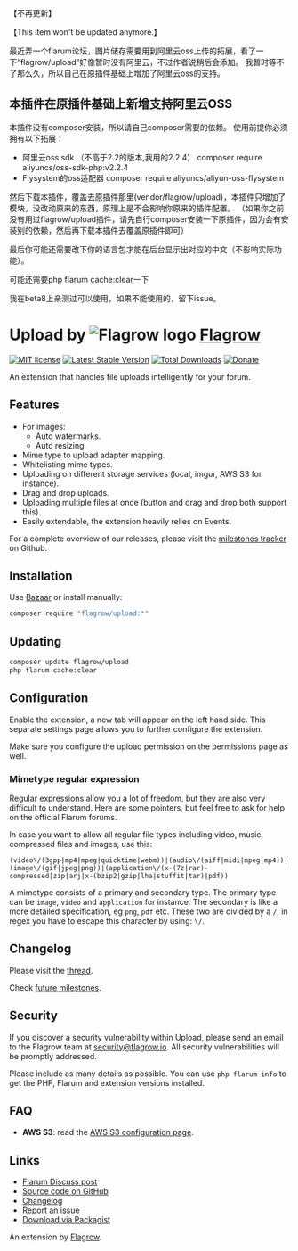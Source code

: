 【不再更新】

【This item won't be updated anymore.】

最近弄一个flarum论坛，图片储存需要用到阿里云oss上传的拓展，看了一下“flagrow/upload”好像暂时没有阿里云，不过作者说稍后会添加。
我暂时等不了那么久，所以自己在原插件基础上增加了阿里云oss的支持。
## 本插件在原插件基础上新增支持阿里云OSS
本插件没有composer安装，所以请自己composer需要的依赖。
使用前提你必须拥有以下拓展：
- 阿里云oss sdk （不高于2.2的版本,我用的2.2.4）
  composer require aliyuncs/oss-sdk-php:v2.2.4
- Flysystem的oss适配器 
  composer require aliyuncs/aliyun-oss-flysystem
  
然后下载本插件，覆盖去原插件那里(vendor/flagrow/upload)，本插件只增加了模块，没改动原来的东西，原理上是不会影响你原来的插件配置。
（如果你之前没有用过flagrow/upload插件，请先自行composer安装一下原插件，因为会有安装别的依赖，然后再下载本插件去覆盖原插件即可）
  
最后你可能还需要改下你的语言包才能在后台显示出对应的中文（不影响实际功能）。

可能还需要php flarum cache:clear一下

我在beta8上亲测过可以使用，如果不能使用的，留下issue。

# Upload by ![Flagrow logo](https://avatars0.githubusercontent.com/u/16413865?v=3&s=20) [Flagrow](https://discuss.flarum.org/d/1832-flagrow-extension-developer-group)

[![MIT license](https://img.shields.io/badge/license-MIT-blue.svg)](https://github.com/flagrow/upload/blob/master/LICENSE.md) [![Latest Stable Version](https://img.shields.io/packagist/v/flagrow/upload.svg)](https://packagist.org/packages/flagrow/upload) [![Total Downloads](https://img.shields.io/packagist/dt/flagrow/upload.svg)](https://packagist.org/packages/flagrow/upload) [![Donate](https://discordapp.com/api/guilds/240489109041315840/embed.png)](https://flagrow.io/join-discord)

An extension that handles file uploads intelligently for your forum.

## Features

- For images:
  - Auto watermarks.
  - Auto resizing.
- Mime type to upload adapter mapping.
- Whitelisting mime types.
- Uploading on different storage services (local, imgur, AWS S3 for instance).
- Drag and drop uploads.
- Uploading multiple files at once (button and drag and drop both support this).
- Easily extendable, the extension heavily relies on Events.

For a complete overview of our releases, please visit the [milestones tracker](https://github.com/flagrow/upload/milestones) on Github.

## Installation

Use [Bazaar](https://discuss.flarum.org/d/5151) or install manually:

```bash
composer require "flagrow/upload:*"
```

## Updating

```bash
composer update flagrow/upload
php flarum cache:clear
```

## Configuration

Enable the extension, a new tab will appear on the left hand side. This separate settings page allows you to further configure the extension.

Make sure you configure the upload permission on the permissions page as well.

### Mimetype regular expression

Regular expressions allow you a lot of freedom, but they are also very difficult to understand. Here are some pointers, but feel free to ask
for help on the official Flarum forums.

In case you want to allow all regular file types including video, music, compressed files and images, use this:

```text
(video\/(3gpp|mp4|mpeg|quicktime|webm))|(audio\/(aiff|midi|mpeg|mp4))|(image\/(gif|jpeg|png))|(application\/(x-(7z|rar)-compressed|zip|arj|x-(bzip2|gzip|lha|stuffit|tar)|pdf))
```

A mimetype consists of a primary and secondary type. The primary type can be `image`, `video` and `application` for instance. The secondary
is like a more detailed specification, eg `png`, `pdf` etc. These two are divided by a `/`, in regex you have to escape this character by using: `\/`.

## Changelog

Please visit the [thread](https://discuss.flarum.org/d/4154).

Check [future milestones](https://github.com/flagrow/upload/milestones).

## Security

If you discover a security vulnerability within Upload, please send an email to the Flagrow team at security@flagrow.io. All security vulnerabilities will be promptly addressed.

Please include as many details as possible. You can use `php flarum info` to get the PHP, Flarum and extension versions installed.

## FAQ

-  __AWS S3__: read the [AWS S3 configuration page](https://github.com/flagrow/upload/wiki/AWS-S3).

## Links

- [Flarum Discuss post](https://discuss.flarum.org/d/4154)
- [Source code on GitHub](https://github.com/flagrow/upload)
- [Changelog](https://github.com/flagrow/upload/blob/master/CHANGELOG.md)
- [Report an issue](https://github.com/flagrow/upload/issues)
- [Download via Packagist](https://packagist.org/packages/flagrow/upload)

An extension by [Flagrow](https://flagrow.io/).
